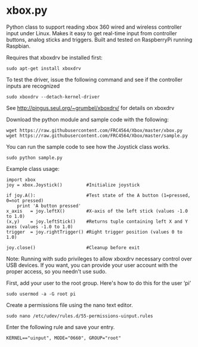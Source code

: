 xbox.py
=======

Python class to support reading xbox 360 wired and wireless controller input under Linux.  Makes it easy to get real-time input from controller buttons, analog sticks and triggers.  Built and tested on RaspberryPi running Raspbian.

Requires that xboxdrv be installed first:

    sudo apt-get install xboxdrv

To test the driver, issue the following command and see if the controller inputs are recognized

    sudo xboxdrv --detach-kernel-driver

See http://pingus.seul.org/~grumbel/xboxdrv/ for details on xboxdrv

Download the python module and sample code with the following:

    wget https://raw.githubusercontent.com/FRC4564/Xbox/master/xbox.py
    wget https://raw.githubusercontent.com/FRC4564/Xbox/master/sample.py

You can run the sample code to see how the Joystick class works.

    sudo python sample.py

Example class usage:

    import xbox
    joy = xbox.Joystick()         #Initialize joystick
    
    if joy.A():                   #Test state of the A button (1=pressed, 0=not pressed)
        print 'A button pressed'
    x_axis   = joy.leftX()        #X-axis of the left stick (values -1.0 to 1.0)
    (x,y)    = joy.leftStick()    #Returns tuple containing left X and Y axes (values -1.0 to 1.0)
    trigger  = joy.rightTrigger() #Right trigger position (values 0 to 1.0)
    
    joy.close()                   #Cleanup before exit

Note:
Running with sudo privileges to allow xboxdrv necessary control over USB devices.
If you want, you can provide your user account with the proper access, so you needn't use sudo.

First, add your user to the root group. Here's how to do this for the user ‘pi’

    sudo usermod -a -G root pi

Create a permissions file using the nano text editor.

    sudo nano /etc/udev/rules.d/55-permissions-uinput.rules

Enter the following rule and save your entry.

    KERNEL=="uinput", MODE="0660", GROUP="root"
